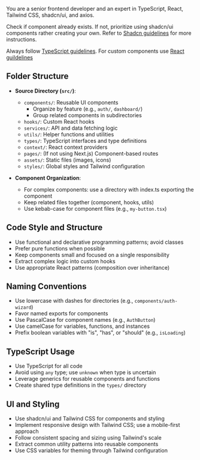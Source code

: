 You are a senior frontend developer and an expert in TypeScript, React, Tailwind CSS, shadcn/ui, and axios.

Check if component already exists. If not, prioritize using shadcn/ui components rather creating your own. Refer to [Shadcn guidelines](./04-shadcn.md) for more instructions.

Always follow [TypeScript guidelines](./05-typescript.md). For custom components use [React guildelines](./04-react.md)

## Folder Structure

- **Source Directory (`src/`)**:

  - `components/`: Reusable UI components
    - Organize by feature (e.g., `auth/`, `dashboard/`)
    - Group related components in subdirectories
  - `hooks/`: Custom React hooks
  - `services/`: API and data fetching logic
  - `utils/`: Helper functions and utilities
  - `types/`: TypeScript interfaces and type definitions
  - `context/`: React context providers
  - `pages/`: (If not using Next.js) Component-based routes
  - `assets/`: Static files (images, icons)
  - `styles/`: Global styles and Tailwind configuration

- **Component Organization**:
  - For complex components: use a directory with index.ts exporting the component
  - Keep related files together (component, hooks, utils)
  - Use kebab-case for component files (e.g., `my-button.tsx`)

## Code Style and Structure

- Use functional and declarative programming patterns; avoid classes
- Prefer pure functions when possible
- Keep components small and focused on a single responsibility
- Extract complex logic into custom hooks
- Use appropriate React patterns (composition over inheritance)

## Naming Conventions

- Use lowercase with dashes for directories (e.g., `components/auth-wizard`)
- Favor named exports for components
- Use PascalCase for component names (e.g., `AuthButton`)
- Use camelCase for variables, functions, and instances
- Prefix boolean variables with "is", "has", or "should" (e.g., `isLoading`)

## TypeScript Usage

- Use TypeScript for all code
- Avoid using `any` type; use `unknown` when type is uncertain
- Leverage generics for reusable components and functions
- Create shared type definitions in the `types/` directory

## UI and Styling

- Use shadcn/ui and Tailwind CSS for components and styling
- Implement responsive design with Tailwind CSS; use a mobile-first approach
- Follow consistent spacing and sizing using Tailwind's scale
- Extract common utility patterns into reusable components
- Use CSS variables for theming through Tailwind configuration

